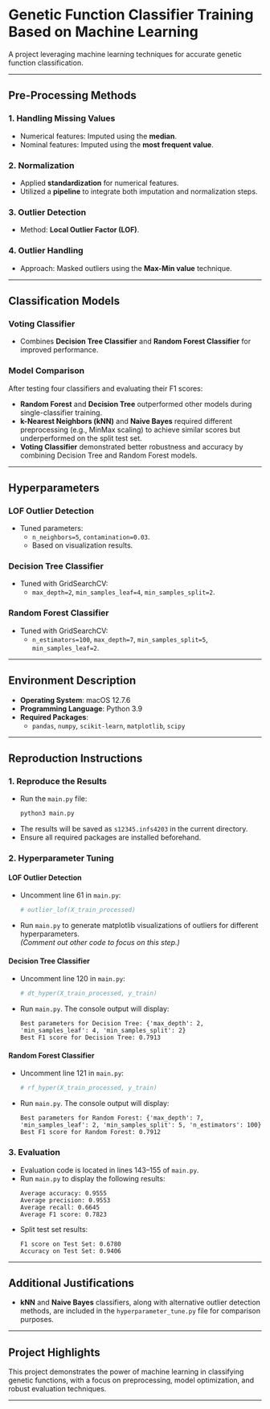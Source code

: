 # **Genetic Function Classifier Training Based on Machine Learning**  
A project leveraging machine learning techniques for accurate genetic function classification.

---

## **Pre-Processing Methods**  
### 1. **Handling Missing Values**  
- Numerical features: Imputed using the **median**.  
- Nominal features: Imputed using the **most frequent value**.

### 2. **Normalization**  
- Applied **standardization** for numerical features.  
- Utilized a **pipeline** to integrate both imputation and normalization steps.

### 3. **Outlier Detection**  
- Method: **Local Outlier Factor (LOF)**.  

### 4. **Outlier Handling**  
- Approach: Masked outliers using the **Max-Min value** technique.

---

## **Classification Models**  
### Voting Classifier  
- Combines **Decision Tree Classifier** and **Random Forest Classifier** for improved performance.  

### Model Comparison  
After testing four classifiers and evaluating their F1 scores:  
- **Random Forest** and **Decision Tree** outperformed other models during single-classifier training.  
- **k-Nearest Neighbors (kNN)** and **Naive Bayes** required different preprocessing (e.g., MinMax scaling) to achieve similar scores but underperformed on the split test set.  
- **Voting Classifier** demonstrated better robustness and accuracy by combining Decision Tree and Random Forest models.

---

## **Hyperparameters**  
### **LOF Outlier Detection**  
- Tuned parameters:  
  - `n_neighbors=5`, `contamination=0.03`.  
  - Based on visualization results.

### **Decision Tree Classifier**  
- Tuned with GridSearchCV:  
  - `max_depth=2`, `min_samples_leaf=4`, `min_samples_split=2`.

### **Random Forest Classifier**  
- Tuned with GridSearchCV:  
  - `n_estimators=100`, `max_depth=7`, `min_samples_split=5`, `min_samples_leaf=2`.

---

## **Environment Description**  
- **Operating System**: macOS 12.7.6  
- **Programming Language**: Python 3.9  
- **Required Packages**:  
  - `pandas`, `numpy`, `scikit-learn`, `matplotlib`, `scipy`  

---

## **Reproduction Instructions**  
### 1. **Reproduce the Results**  
- Run the `main.py` file:  
  ```bash
  python3 main.py
  ```
- The results will be saved as `s12345.infs4203` in the current directory.  
- Ensure all required packages are installed beforehand.

### 2. **Hyperparameter Tuning**  
#### **LOF Outlier Detection**  
- Uncomment line 61 in `main.py`:  
  ```python
  # outlier_lof(X_train_processed)
  ```
- Run `main.py` to generate matplotlib visualizations of outliers for different hyperparameters.  
*(Comment out other code to focus on this step.)*

#### **Decision Tree Classifier**  
- Uncomment line 120 in `main.py`:  
  ```python
  # dt_hyper(X_train_processed, y_train)
  ```
- Run `main.py`. The console output will display:  
  ```
  Best parameters for Decision Tree: {'max_depth': 2, 'min_samples_leaf': 4, 'min_samples_split': 2}
  Best F1 score for Decision Tree: 0.7913
  ```

#### **Random Forest Classifier**  
- Uncomment line 121 in `main.py`:  
  ```python
  # rf_hyper(X_train_processed, y_train)
  ```
- Run `main.py`. The console output will display:  
  ```
  Best parameters for Random Forest: {'max_depth': 7, 'min_samples_leaf': 2, 'min_samples_split': 5, 'n_estimators': 100}
  Best F1 score for Random Forest: 0.7912
  ```

### 3. **Evaluation**  
- Evaluation code is located in lines 143–155 of `main.py`.  
- Run `main.py` to display the following results:  
  ```
  Average accuracy: 0.9555
  Average precision: 0.9553
  Average recall: 0.6645
  Average F1 score: 0.7823
  ```
- Split test set results:  
  ```
  F1 score on Test Set: 0.6780
  Accuracy on Test Set: 0.9406
  ```

---

## **Additional Justifications**  
- **kNN** and **Naive Bayes** classifiers, along with alternative outlier detection methods, are included in the `hyperparameter_tune.py` file for comparison purposes.

---

## **Project Highlights**  
This project demonstrates the power of machine learning in classifying genetic functions, with a focus on preprocessing, model optimization, and robust evaluation techniques.

---

